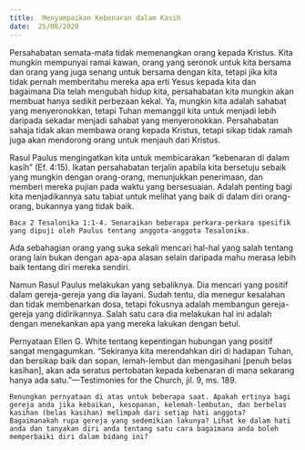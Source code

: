 ```yaml
---
title:  Menyampaikan Kebenaran dalam Kasih
date:  25/08/2020
---
```


Persahabatan semata-mata tidak memenangkan orang kepada Kristus. Kita mungkin mempunyai ramai kawan, orang yang seronok untuk kita bersama dan orang yang juga senang untuk bersama dengan kita, tetapi jika kita tidak pernah memberitahu mereka apa erti Yesus kepada kita dan bagaimana Dia telah mengubah hidup kita, persahabatan kita mungkin akan membuat hanya sedikit perbezaan kekal. Ya, mungkin kita adalah sahabat yang menyeronokkan, tetapi Tuhan memanggil kita untuk menjadi lebih daripada sekadar menjadi sahabat yang menyeronokkan. Persahabatan sahaja tidak akan membawa orang kepada Kristus, tetapi sikap tidak ramah juga akan mendorong orang untuk menjauh dari Kristus.

Rasul Paulus mengingatkan kita untuk membicarakan “kebenaran di dalam kasih” (Ef. 4:15). Ikatan persahabatan terjalin apabila kita bersetuju sebaik yang mungkin dengan orang-orang,  menunjukkan penerimaan, dan memberi mereka pujian pada waktu yang bersesuaian. Adalah penting bagi kita menjadikannya satu tabiat untuk melihat yang baik di dalam diri orang-orang, bukannya yang tidak baik.

`Baca 2 Tesalonika 1:1-4. Senaraikan beberapa perkara-perkara spesifik yang dipuji oleh Paulus tentang anggota-anggota Tesalonika.`

Ada sebahagian orang yang suka sekali mencari hal-hal yang salah tentang orang lain bukan dengan apa-apa alasan selain daripada mahu merasa lebih baik tentang  diri mereka sendiri.

Namun Rasul Paulus melakukan yang sebaliknya. Dia mencari yang positif dalam gereja-gereja yang dia layani. Sudah tentu, dia menegur kesalahan dan tidak membenarkan dosa, tetapi fokusnya adalah membangun gereja-gereja yang didirikannya. Salah satu cara dia melakukan hal ini adalah dengan menekankan apa yang mereka lakukan dengan betul.

Pernyataan Ellen G. White tentang kepentingan hubungan yang positif sangat mengagumkan. “Sekiranya kita merendahkan diri di hadapan Tuhan, dan bersikap baik dan sopan, lemah-lembut dan mengasihani [penuh belas kasihan], akan ada seratus pertobatan kepada kebenaran di mana sekarang hanya ada satu.”—Testimonies for the Church, jil. 9, ms. 189.

`Renungkan pernyataan di atas untuk beberapa saat. Apakah ertinya bagi gereja anda jika kebaikan, kesopanan, kelemah-lembutan, dan berbelas kasihan (belas kasihan) melimpah dari setiap hati anggota? Bagaimanakah rupa gereja yang sedemikian lakunya? Lihat ke dalam hati anda dan tanyakan diri anda tentang satu cara bagaimana anda boleh memperbaiki diri dalam bidang ini?`